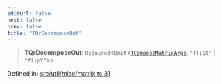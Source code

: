```yaml
---
editUrl: false
next: false
prev: false
title: "TQrDecomposeOut"
---
```


> **TQrDecomposeOut**: `Required`\<`Omit`\<[`TComposeMatrixArgs`](/api/namespaces/util/type-aliases/tcomposematrixargs/), `"flipX"` \| `"flipY"`\>\>

Defined in: [src/util/misc/matrix.ts:31](https://github.com/fabricjs/fabric.js/blob/8748628df7e9de00ba77413bfc3ad9e9fe9d4f30/src/util/misc/matrix.ts#L31)

